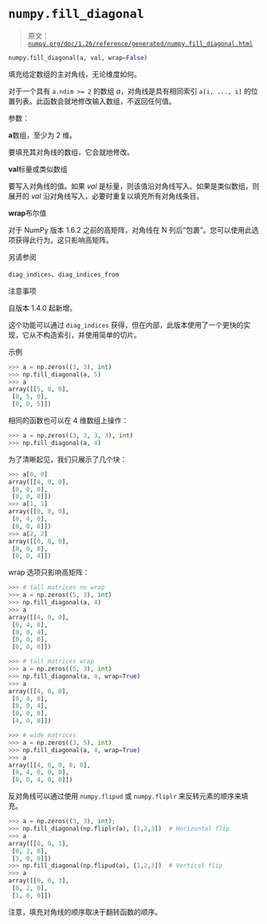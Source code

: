 # `numpy.fill_diagonal`

> 原文：[`numpy.org/doc/1.26/reference/generated/numpy.fill_diagonal.html`](https://numpy.org/doc/1.26/reference/generated/numpy.fill_diagonal.html)

```py
numpy.fill_diagonal(a, val, wrap=False)
```

填充给定数组的主对角线，无论维度如何。

对于一个具有 `a.ndim >= 2` 的数组 *a*，对角线是具有相同索引 `a[i, ..., i]` 的位置列表。此函数会就地修改输入数组，不返回任何值。

参数：

**a**数组，至少为 2 维。

要填充其对角线的数组，它会就地修改。

**val**标量或类似数组

要写入对角线的值。如果 *val* 是标量，则该值沿对角线写入。如果是类似数组，则展开的 *val* 沿对角线写入，必要时重复以填充所有对角线条目。

**wrap**布尔值

对于 NumPy 版本 1.6.2 之前的高矩阵，对角线在 N 列后“包裹”。您可以使用此选项获得此行为。这只影响高矩阵。

另请参阅

`diag_indices`、`diag_indices_from`

注意事项

自版本 1.4.0 起新增。

这个功能可以通过 `diag_indices` 获得，但在内部，此版本使用了一个更快的实现，它从不构造索引，并使用简单的切片。

示例

```py
>>> a = np.zeros((3, 3), int)
>>> np.fill_diagonal(a, 5)
>>> a
array([[5, 0, 0],
 [0, 5, 0],
 [0, 0, 5]]) 
```

相同的函数也可以在 4 维数组上操作：

```py
>>> a = np.zeros((3, 3, 3, 3), int)
>>> np.fill_diagonal(a, 4) 
```

为了清晰起见，我们只展示了几个块：

```py
>>> a[0, 0]
array([[4, 0, 0],
 [0, 0, 0],
 [0, 0, 0]])
>>> a[1, 1]
array([[0, 0, 0],
 [0, 4, 0],
 [0, 0, 0]])
>>> a[2, 2]
array([[0, 0, 0],
 [0, 0, 0],
 [0, 0, 4]]) 
```

wrap 选项只影响高矩阵：

```py
>>> # tall matrices no wrap
>>> a = np.zeros((5, 3), int)
>>> np.fill_diagonal(a, 4)
>>> a
array([[4, 0, 0],
 [0, 4, 0],
 [0, 0, 4],
 [0, 0, 0],
 [0, 0, 0]]) 
```

```py
>>> # tall matrices wrap
>>> a = np.zeros((5, 3), int)
>>> np.fill_diagonal(a, 4, wrap=True)
>>> a
array([[4, 0, 0],
 [0, 4, 0],
 [0, 0, 4],
 [0, 0, 0],
 [4, 0, 0]]) 
```

```py
>>> # wide matrices
>>> a = np.zeros((3, 5), int)
>>> np.fill_diagonal(a, 4, wrap=True)
>>> a
array([[4, 0, 0, 0, 0],
 [0, 4, 0, 0, 0],
 [0, 0, 4, 0, 0]]) 
```

反对角线可以通过使用 `numpy.flipud` 或 `numpy.fliplr` 来反转元素的顺序来填充。

```py
>>> a = np.zeros((3, 3), int);
>>> np.fill_diagonal(np.fliplr(a), [1,2,3])  # Horizontal flip
>>> a
array([[0, 0, 1],
 [0, 2, 0],
 [3, 0, 0]])
>>> np.fill_diagonal(np.flipud(a), [1,2,3])  # Vertical flip
>>> a
array([[0, 0, 3],
 [0, 2, 0],
 [1, 0, 0]]) 
```

注意，填充对角线的顺序取决于翻转函数的顺序。
